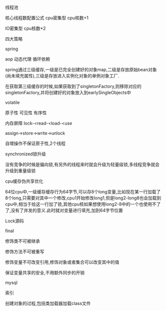 线程池

核心线程数配置公式  cpu密集型  cpu核数+1

IO密集型 cpu核数*2

 四大策略



spring

aop 动态代理 循环依赖

spring通过三级缓存,一级是已完全创建好的对象map,二级是存放原始bean对象(尚未填充属性),三级是存放进入实例化对象的单例对象工厂.

在获取第三级缓存的时候,如果获取到了singletonFactory,则移除对应的singletonFactory,并将创建好的对象放入到earlySingleObjects中



volatile

原子性 可见性 有序性

内存屏障  lock-<read-<load-<use

assign->store->write->unlock

自增操作不保证原子性,2个线程



synchronized锁升级

没有竞争的时候是偏向锁,有另外的线程来时就会升级为轻量级锁,多线程竞争就会升级到重量级锁



cpu缓存伪共享优化

64位cpu中,一级缓存缓存行为64字节,可以存8个long变量,比如现在某一行加载了8个long,只需要对其中一个修改,cpu1开始修改long1,但是long2-long8也会加载到cpu中,相当于给这一行加了锁,其他cpu核如果想使用long2-8中的一个也使用不了了,没有了并发的意义.此时就对变量进行填充,加到64字节位置



Lock源码



final

修饰类不可被继承

修饰方法不可被重写

修饰变量不可改变引用,修饰对象或者集合可以改变其中的值

保证变量共享的安全,不用额外同步的开销



mysql

索引

创建对象的过程,包括类加载器加载class文件